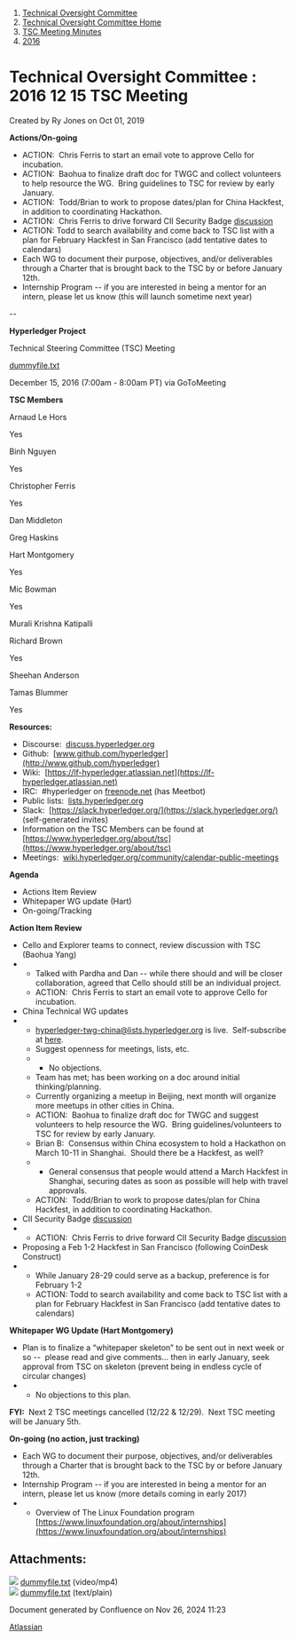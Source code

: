1. [Technical Oversight Committee](index.html)
2. [Technical Oversight Committee Home](Technical-Oversight-Committee-Home_21430274.html)
3. [TSC Meeting Minutes](TSC-Meeting-Minutes_21448544.html)
4. [2016](2016_21448610.html)

# Technical Oversight Committee : 2016 12 15 TSC Meeting

Created by Ry Jones on Oct 01, 2019

**Actions/On-going**

- ACTION:  Chris Ferris to start an email vote to approve Cello for incubation.
- ACTION:  Baohua to finalize draft doc for TWGC and collect volunteers to help resource the WG.  Bring guidelines to TSC for review by early January.
- ACTION:  Todd/Brian to work to propose dates/plan for China Hackfest, in addition to coordinating Hackathon.
- ACTION:  Chris Ferris to drive forward CII Security Badge [discussion](https://lists.hyperledger.org/pipermail/hyperledger-tsc/2016-December/000500.html)
- ACTION: Todd to search availability and come back to TSC list with a plan for February Hackfest in San Francisco (add tentative dates to calendars)
- Each WG to document their purpose, objectives, and/or deliverables through a Charter that is brought back to the TSC by or before January 12th.
- Internship Program -- if you are interested in being a mentor for an intern, please let us know (this will launch sometime next year)

--

**Hyperledger Project**

Technical Steering Committee (TSC) Meeting

[dummyfile.txt](#)

December 15, 2016 (7:00am - 8:00am PT) via GoToMeeting

**TSC Members**

Arnaud Le Hors

Yes

Binh Nguyen

Yes

Christopher Ferris

Yes

Dan Middleton

Greg Haskins

Hart Montgomery

Yes

Mic Bowman

Yes

Murali Krishna Katipalli

Richard Brown

Yes

Sheehan Anderson

Tamas Blummer

Yes

**Resources:**

- Discourse:  [discuss.hyperledger.org](http://discuss.hyperledger.org)
- Github:  [www.github.com/hyperledger](http://www.github.com/hyperledger)
- Wiki:  [https://lf-hyperledger.atlassian.net](https://lf-hyperledger.atlassian.net)
- IRC:  #hyperledger on [freenode.net](http://freenode.net) (has Meetbot)
- Public lists:  [lists.hyperledger.org](http://lists.hyperledger.org)
- Slack:  [https://slack.hyperledger.org/](https://slack.hyperledger.org/) (self-generated invites)
- Information on the TSC Members can be found at [https://www.hyperledger.org/about/tsc](https://www.hyperledger.org/about/tsc)
- Meetings:  [wiki.hyperledger.org/community/calendar-public-meetings](http://wiki.hyperledger.org/community/calendar-public-meetings)

**Agenda**

- Actions Item Review
- Whitepaper WG update (Hart)
- On-going/Tracking

**Action Item Review**

- Cello and Explorer teams to connect, review discussion with TSC (Baohua Yang)
- - Talked with Pardha and Dan -- while there should and will be closer collaboration, agreed that Cello should still be an individual project.
  - ACTION:  Chris Ferris to start an email vote to approve Cello for incubation.
- China Technical WG updates
- - [hyperledger-twg-china@lists.hyperledger.org](mailto:hyperledger-twg-china@lists.hyperledger.org) is live.  Self-subscribe at [here](https://lists.hyperledger.org/mailman/listinfo/hyperledger-twg-china).
  - Suggest openness for meetings, lists, etc.
  - - No objections.
  - Team has met; has been working on a doc around initial thinking/planning.
  - Currently organizing a meetup in Beijing, next month will organize more meetups in other cities in China.
  - ACTION:  Baohua to finalize draft doc for TWGC and suggest volunteers to help resource the WG.  Bring guidelines/volunteers to TSC for review by early January.
  - Brian B:  Consensus within China ecosystem to hold a Hackathon on March 10-11 in Shanghai.  Should there be a Hackfest, as well?
  - - General consensus that people would attend a March Hackfest in Shanghai, securing dates as soon as possible will help with travel approvals.
  - ACTION:  Todd/Brian to work to propose dates/plan for China Hackfest, in addition to coordinating Hackathon.
- CII Security Badge [discussion](https://lists.hyperledger.org/pipermail/hyperledger-tsc/2016-December/000500.html)
- - ACTION:  Chris Ferris to drive forward CII Security Badge [discussion](https://lists.hyperledger.org/pipermail/hyperledger-tsc/2016-December/000500.html)
- Proposing a Feb 1-2 Hackfest in San Francisco (following CoinDesk Construct)
- - While January 28-29 could serve as a backup, preference is for February 1-2
  - ACTION: Todd to search availability and come back to TSC list with a plan for February Hackfest in San Francisco (add tentative dates to calendars)

**Whitepaper WG Update (Hart Montgomery)**

- Plan is to finalize a “whitepaper skeleton” to be sent out in next week or so --  please read and give comments… then in early January, seek approval from TSC on skeleton (prevent being in endless cycle of circular changes)
- - No objections to this plan.

**FYI:**  Next 2 TSC meetings cancelled (12/22 &amp; 12/29).  Next TSC meeting will be January 5th.

**On-going (no action, just tracking)**

- Each WG to document their purpose, objectives, and/or deliverables through a Charter that is brought back to the TSC by or before January 12th.
- Internship Program -- if you are interested in being a mentor for an intern, please let us know (more details coming in early 2017)
- - Overview of The Linux Foundation program [https://www.linuxfoundation.org/about/internships](https://www.linuxfoundation.org/about/internships)

## Attachments:

![](images/icons/bullet_blue.gif) [dummyfile.txt](attachments/21432915/21457552.txt) (video/mp4)  
![](images/icons/bullet_blue.gif) [dummyfile.txt](attachments/21432915/21448662.txt) (text/plain)

Document generated by Confluence on Nov 26, 2024 11:23

[Atlassian](http://www.atlassian.com/)
